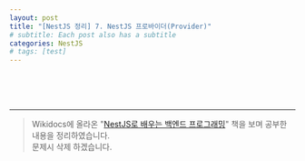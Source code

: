 ```yaml
---
layout: post
title: "[NestJS 정리] 7. NestJS 프로바이더(Provider)"
# subtitle: Each post also has a subtitle
categories: NestJS
# tags: [test]
---
```




<br><br><br>

---
> Wikidocs에 올라온 "[NestJS로 배우는 백엔드 프로그래밍](https://wikidocs.net/book/7059)" 책을 보며 공부한 내용을 정리하였습니다.  
문제시 삭제 하겠습니다.
